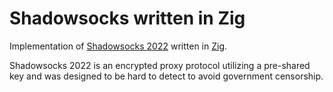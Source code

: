 # Shadowsocks written in Zig

Implementation of [Shadowsocks 2022](<(https://github.com/Shadowsocks-NET/shadowsocks-specs/blob/main/2022-1-shadowsocks-2022-edition.md)>) written in [Zig](https://ziglang.org).

Shadowsocks 2022 is an encrypted proxy protocol utilizing a pre-shared key and was designed to be hard to detect to avoid government censorship.
